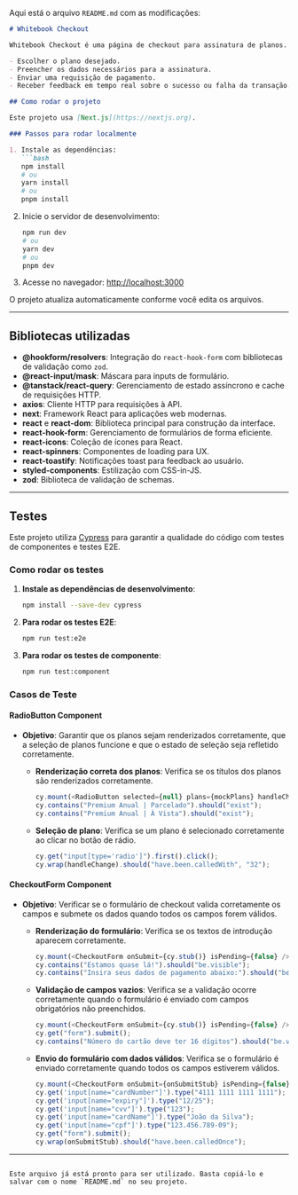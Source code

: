 Aqui está o arquivo `README.md` com as modificações:

```markdown
# Whitebook Checkout

Whitebook Checkout é uma página de checkout para assinatura de planos. Nele, você pode:

- Escolher o plano desejado.
- Preencher os dados necessários para a assinatura.
- Enviar uma requisição de pagamento.
- Receber feedback em tempo real sobre o sucesso ou falha da transação.

## Como rodar o projeto

Este projeto usa [Next.js](https://nextjs.org).

### Passos para rodar localmente

1. Instale as dependências:
   ```bash
   npm install
   # ou
   yarn install
   # ou
   pnpm install
   ```

2. Inicie o servidor de desenvolvimento:
   ```bash
   npm run dev
   # ou
   yarn dev
   # ou
   pnpm dev
   ```

3. Acesse no navegador:
   [http://localhost:3000](http://localhost:3000)

O projeto atualiza automaticamente conforme você edita os arquivos.

---

## Bibliotecas utilizadas

- **@hookform/resolvers**: Integração do `react-hook-form` com bibliotecas de validação como `zod`.
- **@react-input/mask**: Máscara para inputs de formulário.
- **@tanstack/react-query**: Gerenciamento de estado assíncrono e cache de requisições HTTP.
- **axios**: Cliente HTTP para requisições à API.
- **next**: Framework React para aplicações web modernas.
- **react** e **react-dom**: Biblioteca principal para construção da interface.
- **react-hook-form**: Gerenciamento de formulários de forma eficiente.
- **react-icons**: Coleção de ícones para React.
- **react-spinners**: Componentes de loading para UX.
- **react-toastify**: Notificações toast para feedback ao usuário.
- **styled-components**: Estilização com CSS-in-JS.
- **zod**: Biblioteca de validação de schemas.

---

## Testes

Este projeto utiliza [Cypress](https://www.cypress.io/) para garantir a qualidade do código com testes de componentes e testes E2E.

### Como rodar os testes

1. **Instale as dependências de desenvolvimento**:
   ```bash
   npm install --save-dev cypress
   ```

2. **Para rodar os testes E2E**:
   ```bash
   npm run test:e2e
   ```

3. **Para rodar os testes de componente**:
   ```bash
   npm run test:component
   ```

### Casos de Teste

#### **RadioButton Component**
- **Objetivo**: Garantir que os planos sejam renderizados corretamente, que a seleção de planos funcione e que o estado de seleção seja refletido corretamente.
  
  - **Renderização correta dos planos**:
    Verifica se os títulos dos planos são renderizados corretamente.
    ```javascript
    cy.mount(<RadioButton selected={null} plans={mockPlans} handleChange={cy.stub()} />);
    cy.contains("Premium Anual | Parcelado").should("exist");
    cy.contains("Premium Anual | À Vista").should("exist");
    ```

  - **Seleção de plano**:
    Verifica se um plano é selecionado corretamente ao clicar no botão de rádio.
    ```javascript
    cy.get("input[type='radio']").first().click();
    cy.wrap(handleChange).should("have.been.calledWith", "32");
    ```

#### **CheckoutForm Component**
- **Objetivo**: Verificar se o formulário de checkout valida corretamente os campos e submete os dados quando todos os campos forem válidos.

  - **Renderização do formulário**:
    Verifica se os textos de introdução aparecem corretamente.
    ```javascript
    cy.mount(<CheckoutForm onSubmit={cy.stub()} isPending={false} />);
    cy.contains("Estamos quase lá!").should("be.visible");
    cy.contains("Insira seus dados de pagamento abaixo:").should("be.visible");
    ```

  - **Validação de campos vazios**:
    Verifica se a validação ocorre corretamente quando o formulário é enviado com campos obrigatórios não preenchidos.
    ```javascript
    cy.mount(<CheckoutForm onSubmit={cy.stub()} isPending={false} />);
    cy.get("form").submit();
    cy.contains("Número do cartão deve ter 16 dígitos").should("be.visible");
    ```

  - **Envio do formulário com dados válidos**:
    Verifica se o formulário é enviado corretamente quando todos os campos estiverem válidos.
    ```javascript
    cy.mount(<CheckoutForm onSubmit={onSubmitStub} isPending={false} />);
    cy.get('input[name="cardNumber"]').type("4111 1111 1111 1111");
    cy.get('input[name="expiry"]').type("12/25");
    cy.get('input[name="cvv"]').type("123");
    cy.get('input[name="cardName"]').type("João da Silva");
    cy.get('input[name="cpf"]').type("123.456.789-09");
    cy.get("form").submit();
    cy.wrap(onSubmitStub).should("have.been.calledOnce");
    ```

--- 
```

Este arquivo já está pronto para ser utilizado. Basta copiá-lo e salvar com o nome `README.md` no seu projeto.